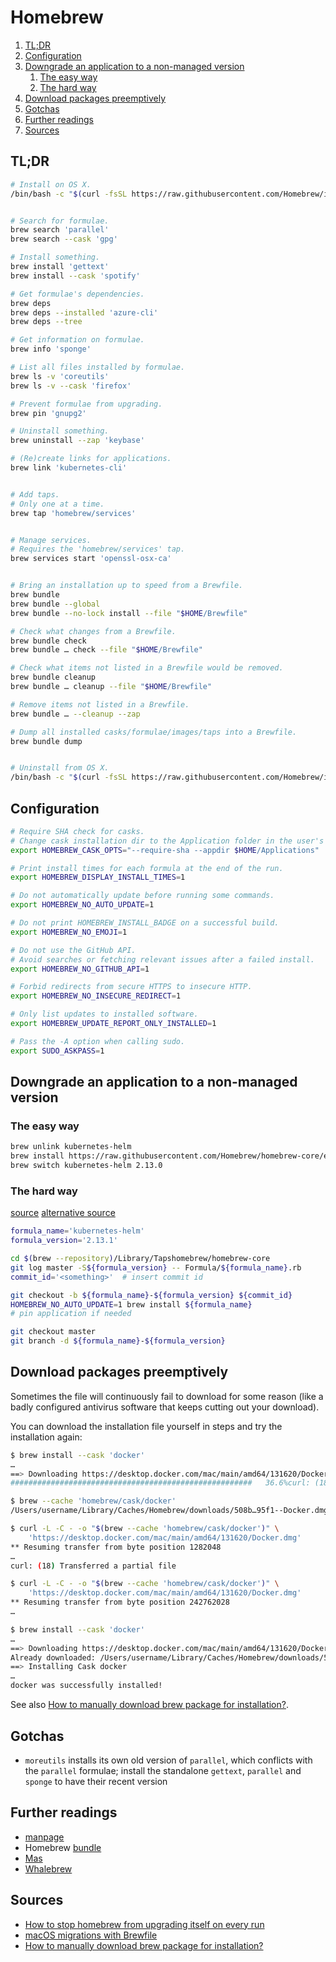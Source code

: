 # Homebrew

1. [TL;DR](#tldr)
1. [Configuration](#configuration)
1. [Downgrade an application to a non-managed version](#downgrade-an-application-to-a-non-managed-version)
   1. [The easy way](#the-easy-way)
   1. [The hard way](#the-hard-way)
1. [Download packages preemptively](#download-packages-preemptively)
1. [Gotchas](#gotchas)
1. [Further readings](#further-readings)
1. [Sources](#sources)

## TL;DR

```sh
# Install on OS X.
/bin/bash -c "$(curl -fsSL https://raw.githubusercontent.com/Homebrew/install/HEAD/install.sh)"


# Search for formulae.
brew search 'parallel'
brew search --cask 'gpg'

# Install something.
brew install 'gettext'
brew install --cask 'spotify'

# Get formulae's dependencies.
brew deps
brew deps --installed 'azure-cli'
brew deps --tree

# Get information on formulae.
brew info 'sponge'

# List all files installed by formulae.
brew ls -v 'coreutils'
brew ls -v --cask 'firefox'

# Prevent formulae from upgrading.
brew pin 'gnupg2'

# Uninstall something.
brew uninstall --zap 'keybase'

# (Re)create links for applications.
brew link 'kubernetes-cli'


# Add taps.
# Only one at a time.
brew tap 'homebrew/services'


# Manage services.
# Requires the 'homebrew/services' tap.
brew services start 'openssl-osx-ca'


# Bring an installation up to speed from a Brewfile.
brew bundle
brew bundle --global
brew bundle --no-lock install --file "$HOME/Brewfile"

# Check what changes from a Brewfile.
brew bundle check
brew bundle … check --file "$HOME/Brewfile"

# Check what items not listed in a Brewfile would be removed.
brew bundle cleanup
brew bundle … cleanup --file "$HOME/Brewfile"

# Remove items not listed in a Brewfile.
brew bundle … --cleanup --zap

# Dump all installed casks/formulae/images/taps into a Brewfile.
brew bundle dump


# Uninstall from OS X.
/bin/bash -c "$(curl -fsSL https://raw.githubusercontent.com/Homebrew/install/HEAD/uninstall.sh)"
```

## Configuration

```sh
# Require SHA check for casks.
# Change cask installation dir to the Application folder in the user's HOME.
export HOMEBREW_CASK_OPTS="--require-sha --appdir $HOME/Applications"

# Print install times for each formula at the end of the run.
export HOMEBREW_DISPLAY_INSTALL_TIMES=1

# Do not automatically update before running some commands.
export HOMEBREW_NO_AUTO_UPDATE=1

# Do not print HOMEBREW_INSTALL_BADGE on a successful build.
export HOMEBREW_NO_EMOJI=1

# Do not use the GitHub API.
# Avoid searches or fetching relevant issues after a failed install.
export HOMEBREW_NO_GITHUB_API=1

# Forbid redirects from secure HTTPS to insecure HTTP.
export HOMEBREW_NO_INSECURE_REDIRECT=1

# Only list updates to installed software.
export HOMEBREW_UPDATE_REPORT_ONLY_INSTALLED=1

# Pass the -A option when calling sudo.
export SUDO_ASKPASS=1
```

## Downgrade an application to a non-managed version

### The easy way

```sh
brew unlink kubernetes-helm
brew install https://raw.githubusercontent.com/Homebrew/homebrew-core/ed9dcb2cb455a816f744c3ad4ab5c18a0d335763/Formula/kubernetes-helm.rb
brew switch kubernetes-helm 2.13.0
```

### The hard way

[source](https://stackoverflow.com/questions/3987683/homebrew-install-specific-version-of-formula)
[alternative source](https://www.fernandomc.com/posts/brew-install-legacy-hugo-site-generator/)

```sh
formula_name='kubernetes-helm'
formula_version='2.13.1'

cd $(brew --repository)/Library/Tapshomebrew/homebrew-core
git log master -S${formula_version} -- Formula/${formula_name}.rb
commit_id='<something>'  # insert commit id

git checkout -b ${formula_name}-${formula_version} ${commit_id}
HOMEBREW_NO_AUTO_UPDATE=1 brew install ${formula_name}
# pin application if needed

git checkout master
git branch -d ${formula_name}-${formula_version}
```

## Download packages preemptively

Sometimes the file will continuously fail to download for some reason (like a badly configured antivirus software that keeps cutting out your download).

You can download the installation file yourself in steps and try the installation again:

```sh
$ brew install --cask 'docker'
…
==> Downloading https://desktop.docker.com/mac/main/amd64/131620/Docker.dmg
######################################################   36.6%curl: (18) Transferred a partial file

$ brew --cache 'homebrew/cask/docker'
/Users/username/Library/Caches/Homebrew/downloads/508b…95f1--Docker.dmg

$ curl -L -C - -o "$(brew --cache 'homebrew/cask/docker')" \
    'https://desktop.docker.com/mac/main/amd64/131620/Docker.dmg'
** Resuming transfer from byte position 1282048
…
curl: (18) Transferred a partial file

$ curl -L -C - -o "$(brew --cache 'homebrew/cask/docker')" \
    'https://desktop.docker.com/mac/main/amd64/131620/Docker.dmg'
** Resuming transfer from byte position 242762028
…

$ brew install --cask 'docker'
…
==> Downloading https://desktop.docker.com/mac/main/amd64/131620/Docker.dmg
Already downloaded: /Users/username/Library/Caches/Homebrew/downloads/508b…95f1--Docker.dmg
==> Installing Cask docker
…
docker was successfully installed!
```

See also [How to manually download brew package for installation?].

## Gotchas

- `moreutils` installs its own old version of `parallel`, which conflicts with the `parallel` formulae; install the standalone `gettext`, `parallel` and `sponge` to have their recent version

## Further readings

- [manpage]
- Homebrew [bundle]
- [Mas]
- [Whalebrew]

## Sources

- [How to stop homebrew from upgrading itself on every run]
- [macOS migrations with Brewfile]
- [How to manually download brew package for installation?]

<!--
  Reference
  ═╬═Time══
  -->

<!-- In-article sections -->
<!-- Knowledge base -->
[mas]: mas.md
[whalebrew]: whalebrew.md

<!-- Files -->
<!-- Upstream -->
[bundle]: https://github.com/Homebrew/homebrew-bundle
[manpage]: https://docs.brew.sh/Manpage

<!-- Others -->
[how to manually download brew package for installation?]: https://stackoverflow.com/questions/53551665/how-to-manually-download-brew-package-for-installation#53579448
[how to stop homebrew from upgrading itself on every run]: https://superuser.com/questions/1209053/how-do-i-tell-homebrew-to-stop-running-brew-update-every-time-i-want-to-install/1209068#1209068
[macos migrations with brewfile]: https://openfolder.sh/macos-migrations-with-brewfile
